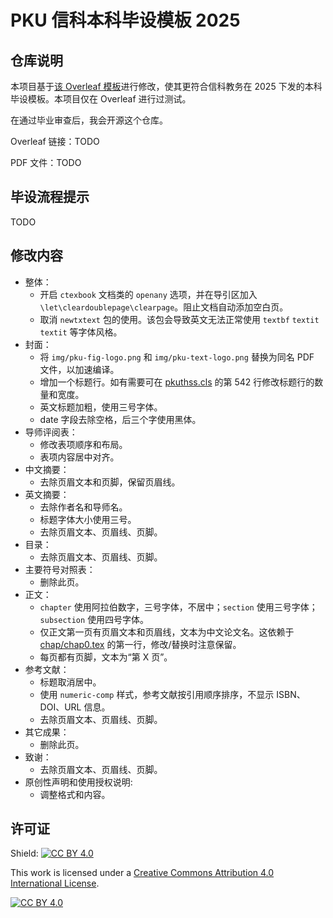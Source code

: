 # PKU 信科本科毕设模板 2025

## 仓库说明

本项目基于[该 Overleaf 模板](https://www.overleaf.com/latex/templates/pku-undergraduate-thesis-template-modified-from-pkuthss/pfrbvymbwbxk)进行修改，使其更符合信科教务在 2025 下发的本科毕设模板。本项目仅在 Overleaf 进行过测试。

在通过毕业审查后，我会开源这个仓库。

Overleaf 链接：TODO

PDF 文件：TODO

## 毕设流程提示

TODO

## 修改内容

- 整体：
    - 开启 `ctexbook` 文档类的 `openany` 选项，并在导引区加入 `\let\cleardoublepage\clearpage`。阻止文档自动添加空白页。
    - 取消 `newtxtext` 包的使用。该包会导致英文无法正常使用 `textbf` `textit` `textit` 等字体风格。
- 封面：
    - 将 `img/pku-fig-logo.png` 和 `img/pku-text-logo.png` 替换为同名 PDF 文件，以加速编译。
    - 增加一个标题行。如有需要可在 [pkuthss.cls](./pkuthss.cls) 的第 542 行修改标题行的数量和宽度。
    - 英文标题加粗，使用三号字体。
    - date 字段去除空格，后三个字使用黑体。
- 导师评阅表：
    - 修改表项顺序和布局。
    - 表项内容居中对齐。
- 中文摘要：
    - 去除页眉文本和页脚，保留页眉线。
- 英文摘要：
    - 去除作者名和导师名。
    - 标题字体大小使用三号。
    - 去除页眉文本、页眉线、页脚。
- 目录：
    - 去除页眉文本、页眉线、页脚。
- 主要符号对照表：
    - 删除此页。
- 正文：
    - `chapter` 使用阿拉伯数字，三号字体，不居中；`section` 使用三号字体；`subsection` 使用四号字体。
    - 仅正文第一页有页眉文本和页眉线，文本为中文论文名。这依赖于 [chap/chap0.tex](./chap/chap0.tex) 的第一行，修改/替换时注意保留。
    - 每页都有页脚，文本为“第 X 页”。
- 参考文献：
    - 标题取消居中。
    - 使用 `numeric-comp` 样式，参考文献按引用顺序排序，不显示 ISBN、DOI、URL 信息。
    - 去除页眉文本、页眉线、页脚。
- 其它成果：
    - 删除此页。
- 致谢：
    - 去除页眉文本、页眉线、页脚。
- 原创性声明和使用授权说明:
    - 调整格式和内容。

## 许可证

Shield: [![CC BY 4.0][cc-by-shield]][cc-by]

This work is licensed under a
[Creative Commons Attribution 4.0 International License][cc-by].

[![CC BY 4.0][cc-by-image]][cc-by]

[cc-by]: http://creativecommons.org/licenses/by/4.0/
[cc-by-image]: https://i.creativecommons.org/l/by/4.0/88x31.png
[cc-by-shield]: https://img.shields.io/badge/License-CC%20BY%204.0-lightgrey.svg
